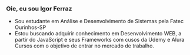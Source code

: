 ### Oie, eu sou Igor Ferraz

 - Sou estudante em Análise e Desenvolvimento de Sistemas pela Fatec Ourinhos-SP
 - Estou buscando adquirir conhecimento em Desenvolvimento WEB, a partir do JavaScript e seus Frameworks com cusos da Udemy e Alura Cursos com o objetivo de entrar no mercado de trabalho.
